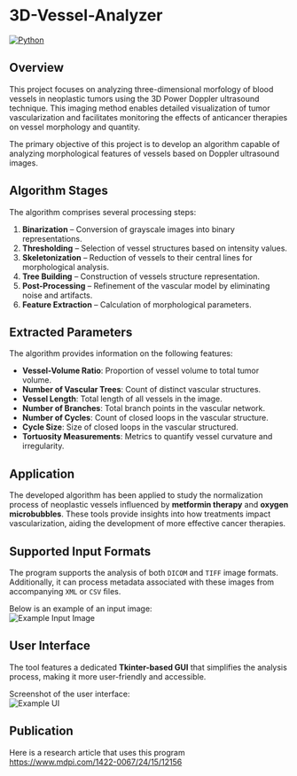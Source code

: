 # 3D-Vessel-Analyzer
[![Python](https://img.shields.io/badge/python-3.7%2B-blue)
](https://img.shields.io/badge/python-3670A0?style=for-the-badge&logo=python&logoColor=ffdd54)
## Overview  
This project focuses on analyzing three-dimensional morfology of blood vessels in neoplastic tumors using the 3D Power Doppler ultrasound technique. This imaging method enables detailed visualization of tumor vascularization and facilitates monitoring the effects of anticancer therapies on vessel morphology and quantity.  

The primary objective of this project is to develop an algorithm capable of analyzing morphological features of vessels based on Doppler ultrasound images.  

## Algorithm Stages  
The algorithm comprises several processing steps:  
1. **Binarization** – Conversion of grayscale images into binary representations.  
2. **Thresholding** – Selection of vessel structures based on intensity values.  
3. **Skeletonization** – Reduction of vessels to their central lines for morphological analysis.  
4. **Tree Building** – Construction of vessels structure representation.  
5. **Post-Processing** – Refinement of the vascular model by eliminating noise and artifacts.  
6. **Feature Extraction** – Calculation of morphological parameters.  

## Extracted Parameters  
The algorithm provides information on the following features:  
- **Vessel-Volume Ratio**: Proportion of vessel volume to total tumor volume.  
- **Number of Vascular Trees**: Count of distinct vascular structures.  
- **Vessel Length**: Total length of all vessels in the image.  
- **Number of Branches**: Total branch points in the vascular network.  
- **Number of Cycles**: Count of closed loops in the vascular structure.  
- **Cycle Size**: Size of closed loops in the vascular structured.  
- **Tortuosity Measurements**: Metrics to quantify vessel curvature and irregularity.  

## Application  
The developed algorithm has been applied to study the normalization process of neoplastic vessels influenced by **metformin therapy** and **oxygen microbubbles**. These tools provide insights into how treatments impact vascularization, aiding the development of more effective cancer therapies.  

## Supported Input Formats  
The program supports the analysis of both `DICOM` and `TIFF` image formats. Additionally, it can process metadata associated with these images from accompanying `XML` or `CSV` files.  

Below is an example of an input image:  
![Example Input Image](https://mindray.scene7.com/is/image/mindray/doppler-shades-color-fig4-pc?$630-423$)  

## User Interface  
The tool features a dedicated **Tkinter-based GUI** that simplifies the analysis process, making it more user-friendly and accessible.

Screenshot of the user interface:  
![Example UI](https://github.com/user-attachments/assets/c51ceb6e-f344-48a9-b43a-322ae3e3a6d1)

## Publication

Here is a research article that uses this program
https://www.mdpi.com/1422-0067/24/15/12156

